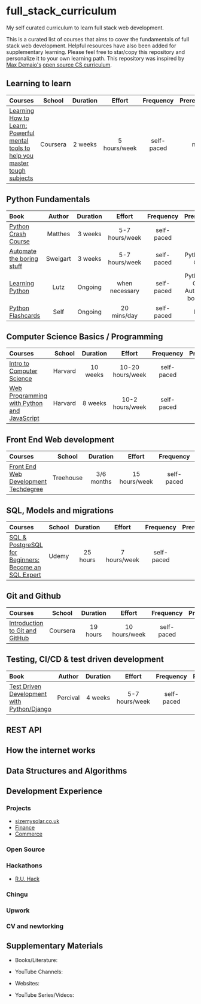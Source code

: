 # full_stack_curriculum

My self curated curriculum to learn full stack web development.

This is a curated list of courses that aims to cover the fundamentals of full stack web development. Helpful resources have also been added for supplementary learning. Please feel free to star/copy this repository and personalize it to your own learning path. This repository was inspired by [Max Demaio's](https://github.com/maxwelldemaio?tab=overview&from=2021-05-01&to=2021-05-22) [open source CS curriculum](https://github.com/maxwelldemaio/my_open_source_cs). 

## Learning to learn

Courses | School | Duration | Effort | Frequency | Prerequisites | Status
:-- | :--: | :--: | :--: | :--: | :--: | :--:
[Learning How to Learn: Powerful mental tools to help you master tough subjects](https://www.coursera.org/learn/learning-how-to-learn) | Coursera | 2 weeks | 5 hours/week | self-paced | none | 

## Python Fundamentals

Book | Author | Duration | Effort | Frequency | Prerequisites | Status
:-- | :--: | :--: | :--: | :--: | :--: | :--:
[Python Crash Course](https://www.amazon.co.uk/Python-Crash-Course-2nd-Edition/dp/1593279280) | Matthes | 3 weeks | 5-7 hours/week | self-paced | none | ✔️
[Automate the boring stuff](https://www.amazon.co.uk/Automate-Boring-Stuff-Python-Programming/dp/1593275994) | Sweigart | 3 weeks | 5-7 hours/week | self-paced | Python Crash Course |
[Learning Python](https://www.amazon.co.uk/Learning-Python-Mark-Lutz/dp/1449355730) | Lutz | Ongoing | when necessary | self-paced | Python Crash Course, Automate the boring stuff |
[Python Flashcards](https://quizlet.com/Tomas_Newton/folders/python/sets) | Self | Ongoing | 20 mins/day | self-paced | Python | 


## Computer Science Basics / Programming

Courses | School | Duration | Effort | Frequency | Prerequisites | Status
:-- | :--: | :--: | :--: | :--: | :--: | :--:
[Intro to Computer Science](https://www.edx.org/course/cs50s-introduction-computer-science-harvardx-cs50x) | Harvard | 10 weeks | 10-20 hours/week | self-paced | none | ✔️
[Web Programming with Python and JavaScript](https://cs50.harvard.edu/web/2020/) | Harvard | 8 weeks | 10-2 hours/week | self-paced | Intro to Computer Science | 


## Front End Web development
Courses | School | Duration | Effort | Frequency | Prerequisites | Status
:-- | :--: | :--: | :--: | :--: | :--: | :--:
[Front End Web Development Techdegree](https://teamtreehouse.com/techdegree/front-end-web-development) | Treehouse | 3/6 months | 15 hours/week | self-paced | none | 

## SQL, Models and migrations
Courses | School | Duration | Effort | Frequency | Prerequisites | Status
:-- | :--: | :--: | :--: | :--: | :--: | :--:
[SQL & PostgreSQL for Beginners: Become an SQL Expert](https://www.udemy.com/course/sql-and-postgresql-for-beginners/?utm_source=adwords&utm_medium=udemyads&utm_campaign=Webindex_Catchall_la.EN_cc.UK&utm_term=_._ag_114213220700_._ad_520641169164_._kw__._de_c_._dm__._pl__._ti_dsa-393987629421_._li_1006965_._pd__._&matchtype=b&gclid=Cj0KCQjwhr2FBhDbARIsACjwLo3Es5DaFKqMk0uQb1SQLTYHVbp7nnwP1qSp8PKwrBYc4yD7cFzMP_8aApbxEALw_wcB) | Udemy | 25 hours | 7 hours/week | self-paced | none | 

## Git and Github
Courses | School | Duration | Effort | Frequency | Prerequisites | Status
:-- | :--: | :--: | :--: | :--: | :--: | :--:
[Introduction to Git and GitHub](https://www.coursera.org/learn/introduction-git-github?specialization=google-it-automation&utm_source=gg&utm_medium=sem&utm_campaign=11-GoogleITwithPython-ROW&utm_content=11-GoogleITwithPython-ROW&campaignid=9733806670&adgroupid=119184274733&device=c&keyword=&matchtype=b&network=g&devicemodel=&adpostion=&creativeid=507191775308&hide_mobile_promo&gclid=Cj0KCQjwsqmEBhDiARIsANV8H3ZBzYYZxR3rK3Qa0oRNQDaFoUNk8g7L3V0OCCJuLe8p1frUSRLnyZAaAnhoEALw_wcB) | Coursera | 19 hours | 10 hours/week | self-paced | none | 

## Testing, CI/CD & test driven development

Book | Author | Duration | Effort | Frequency | Prerequisites | Status
:-- | :--: | :--: | :--: | :--: | :--: | :--:
[Test Driven Development with Python/Django](https://www.amazon.co.uk/Python-Crash-Course-2nd-Edition/dp/1593279280) | Percival | 4 weeks | 5-7 hours/week | self-paced | none | ✔️



## REST API

## How the internet works

## Data Structures and Algorithms 

## Development Experience

### Projects 
- [sizemysolar.co.uk](https://www.sizemysolar.co.uk/)
- [Finance](https://github.com/TomNewton1/finance)
- [Commerce](https://github.com/TomNewton1/commerce)


### Open Source 

### Hackathons 

- [R.U. Hack](https://devpost.com/software/ucas-clear)

### Chingu 

### Upwork 

### CV and newtorking 

## Supplementary Materials

- Books/Literature:


- YouTube Channels:

- Websites: 

- YouTube Series/Videos:
